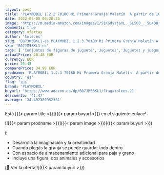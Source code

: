 ```yaml
---
layout: post
title: 'PLAYMOBIL 1.2.3 70180 Mi Primera Granja Maletín  A partir de 18 meses'
date: 2022-03-08 09:20:33
image: 'https://m.media-amazon.com/images/I/51KGdysjGVL._SL500_._SL400_.jpg'
comments: true
category: ofertas
author: 'tole.es'
slug: 'B07JM58KL1-es PLAYMOBIL 1.2.3 70180 Mi Primera Granja Maletín A partir...'
sku: 'B07JM58KL1-es'
tags: [ 'Conjuntos de figuras de juguete','Juguetes','Juguetes y juegos','Muñecos y figuras','playmobil', ]
actualPrice: 20.48 EUR
currency: EUR
price: 20.48
comparePrice: 34.99 EUR
prodname: 'PLAYMOBIL 1.2.3 70180 Mi Primera Granja Maletín  A partir de 18 meses'
country: 'es'
flag: '🇪🇸'
brand: 'PLAYMOBIL'
buyurl: 'https://www.amazon.es/dp/B07JM58KL1/?tag=tolees-21'
descuento: '41.47'
average: '24.492380952381'
---
```


Está [{{< param title >}}]({{< param buyurl >}}) en el siguiente enlace!

[![{{< param prodname >}}]({{< param image >}})]({{< param buyurl >}})

ℹ️:

- Desarrolla la imaginación y la creatividad
- Cuando plegás la granja se puede guardar todo dentro
- Con espacio de almacenamiento adicional para paja y grano
- Incluye una figura, dos animales y accesorios

[🛒 Ver la oferta!!]({{< param buyurl >}})
